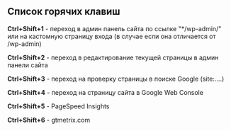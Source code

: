## Список горячих клавиш
 
**Ctrl+Shift+1** - переход в админ панель сайта по ссылке "*/wp-admin/" или на кастомную страницу входа (в случае если она отличается от /wp-admin)

**Ctrl+Shift+2** - переход в редактирование текущей страницы в админ панели сайта

**Ctrl+Shift+3** - переход на проверку страницы в поиске Google (site:....)

**Ctrl+Shift+4** - переход на страницу сайта в Google Web Console

**Ctrl+Shift+5** - PageSpeed Insights

**Ctrl+Shift+6** - gtmetrix.com
